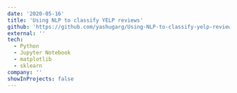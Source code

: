 ```yaml
---
date: '2020-05-16'
title: 'Using NLP to classify YELP reviews'
github: 'https://github.com/yashugarg/Using-NLP-to-classify-yelp-reviews'
external: ''
tech:
  - Python
  - Jupyter Notebook
  - matplotlib
  - sklearn
company: ''
showInProjects: false
---
```


